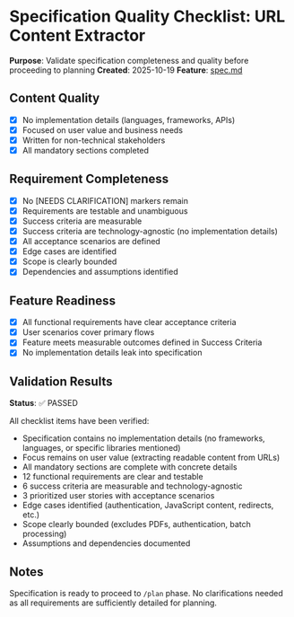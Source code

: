 # Specification Quality Checklist: URL Content Extractor

**Purpose**: Validate specification completeness and quality before proceeding to planning
**Created**: 2025-10-19
**Feature**: [spec.md](../spec.md)

## Content Quality

- [x] No implementation details (languages, frameworks, APIs)
- [x] Focused on user value and business needs
- [x] Written for non-technical stakeholders
- [x] All mandatory sections completed

## Requirement Completeness

- [x] No [NEEDS CLARIFICATION] markers remain
- [x] Requirements are testable and unambiguous
- [x] Success criteria are measurable
- [x] Success criteria are technology-agnostic (no implementation details)
- [x] All acceptance scenarios are defined
- [x] Edge cases are identified
- [x] Scope is clearly bounded
- [x] Dependencies and assumptions identified

## Feature Readiness

- [x] All functional requirements have clear acceptance criteria
- [x] User scenarios cover primary flows
- [x] Feature meets measurable outcomes defined in Success Criteria
- [x] No implementation details leak into specification

## Validation Results

**Status**: ✅ PASSED

All checklist items have been verified:
- Specification contains no implementation details (no frameworks, languages, or specific libraries mentioned)
- Focus remains on user value (extracting readable content from URLs)
- All mandatory sections are complete with concrete details
- 12 functional requirements are clear and testable
- 6 success criteria are measurable and technology-agnostic
- 3 prioritized user stories with acceptance scenarios
- Edge cases identified (authentication, JavaScript content, redirects, etc.)
- Scope clearly bounded (excludes PDFs, authentication, batch processing)
- Assumptions and dependencies documented

## Notes

Specification is ready to proceed to `/plan` phase. No clarifications needed as all requirements are sufficiently detailed for planning.
